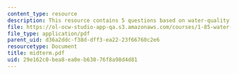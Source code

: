 ```yaml
---
content_type: resource
description: This resource contains 5 questions based on water-quality characteristics.
file: https://ol-ocw-studio-app-qa.s3.amazonaws.com/courses/1-85-water-and-wastewater-treatment-engineering-spring-2006/29e162c0bea8ea0eb63076f8a98d4d81_midterm.pdf
file_type: application/pdf
parent_uid: d36a2ddc-f38d-dff3-ea22-23f66760c2e6
resourcetype: Document
title: midterm.pdf
uid: 29e162c0-bea8-ea0e-b630-76f8a98d4d81
---
```

